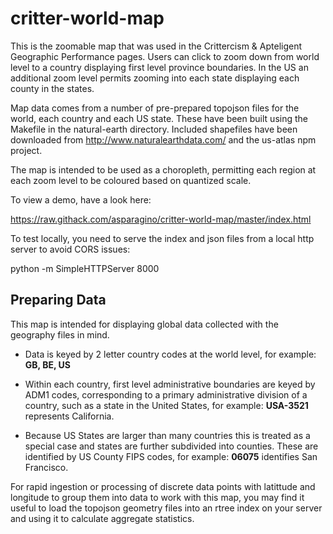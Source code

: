 critter-world-map
=================

This is the zoomable map that was used in the Crittercism & Apteligent Geographic Performance pages.
Users can click to zoom down from world level to a country displaying first level province
boundaries. In the US an additional zoom level permits zooming into each state
displaying each county in the states.

Map data comes from a number of pre-prepared topojson files for the world,
each country and each US state. These have been built using the Makefile in the
natural-earth directory. Included shapefiles have been downloaded from
http://www.naturalearthdata.com/ and the us-atlas npm project.

The map is intended to be used as a choropleth, permitting each region at each
zoom level to be coloured based on quantized scale.

To view a demo, have a look here:

https://raw.githack.com/asparagino/critter-world-map/master/index.html

To test locally, you need to serve the index and json files from a local http server
to avoid CORS issues:

python -m SimpleHTTPServer 8000

Preparing Data
--------------

This map is intended for displaying global data collected with the geography files in mind.

* Data is keyed by 2 letter country codes at the world level, for example: **GB, BE, US**

* Within each country, first level administrative boundaries are keyed by ADM1 codes, 
corresponding to a primary administrative division of a country, such as a state in the
United States, for example: **USA-3521** represents California.

* Because US States are larger than many countries this is treated as a special case and states are further subdivided 
into counties. These are identified by US County FIPS codes, for example: **06075** identifies San Francisco.

For rapid ingestion or processing of discrete data points with latittude and longitude to group them into data to 
work with this map, you may find it useful to load the topojson geometry files into an rtree index on your server
and using it to calculate aggregate statistics.